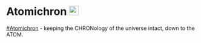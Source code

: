 # Atomichron <img src="![atomichron](https://user-images.githubusercontent.com/103338293/162594184-7101511c-a3f8-4d01-a5c2-ad9c554c077b.gif)" width="25px">


[#Atomichron](https://en.wikipedia.org/wiki/Atomichron) - keeping the CHRONology of the universe intact, down to the ATOM.

<!--
Game ideas:
- Chess: https://github.com/timburgan/timburgan
- Ur: https://github.com/rossjrw/rossjrw
- Pokemon: https://github.com/HFO4/HFO4

Description:
- Visitors: https://github.com/garimasingh128/garimasingh128
- Views: https://github.com/dayyass/dayyass
- Social media links: https://github.com/novakcgx/novakcgx
- Octocat: https://github.com/theabbie/theabbie
- Section expand/hide: https://github.com/keshavsingh4522/keshavsingh4522
- 
-->
